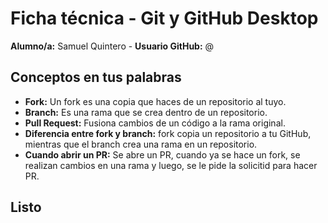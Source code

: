 # Ficha técnica - Git y GitHub Desktop

**Alumno/a:** Samuel Quintero - **Usuario GitHub:** @<classHTML15>

## Conceptos en tus palabras

- **Fork:** Un fork es una copia que haces de un repositorio al tuyo.
- **Branch:** Es una rama que se crea dentro de un repositorio.
- **Pull Request:** Fusiona cambios de un código a la rama original.
- **Diferencia entre fork y branch:** fork copia un repositorio a tu GitHub, mientras que el branch crea una rama en un repositorio. 
- **Cuando abrir un PR:** Se abre un PR, cuando ya se hace un fork, se realizan cambios en una rama y luego, se le pide la solicitid para hacer PR.

## Listo